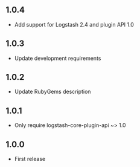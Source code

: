 ## 1.0.4
 - Add support for Logstash 2.4 and plugin API 1.0

## 1.0.3
- Update development requirements

## 1.0.2
- Update RubyGems description

## 1.0.1
 - Only require logstash-core-plugin-api ~> 1.0

## 1.0.0
 - First release

